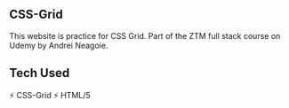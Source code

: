 ## CSS-Grid

This website is practice for CSS Grid. Part of the ZTM full stack course on Udemy by Andrei Neagoie.

## Tech Used

⚡️ CSS-Grid
⚡️ HTML/5
